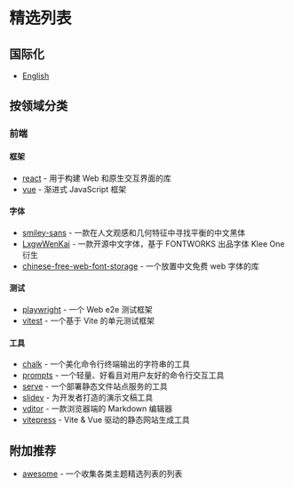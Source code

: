 # 精选列表

## 国际化

- [English](./README.md)

## 按领域分类

### 前端

#### 框架

- [react](https://github.com/facebook/react) - 用于构建 Web 和原生交互界面的库
- [vue](https://github.com/vuejs/core) - 渐进式 JavaScript 框架

#### 字体

- [smiley-sans](https://github.com/atelier-anchor/smiley-sans) - 一款在人文观感和几何特征中寻找平衡的中文黑体
- [LxgwWenKai](https://github.com/lxgw/LxgwWenKai) - 一款开源中文字体，基于 FONTWORKS 出品字体 Klee One 衍生
- [chinese-free-web-font-storage](https://github.com/KonghaYao/chinese-free-web-font-storage/tree/branch) - 一个放置中文免费 web 字体的库

#### 测试

- [playwright](https://github.com/microsoft/playwright) - 一个 Web e2e 测试框架
- [vitest](https://github.com/vitest-dev/vitest) - 一个基于 Vite 的单元测试框架

#### 工具

- [chalk](https://github.com/chalk/chalk.git) - 一个美化命令行终端输出的字符串的工具
- [prompts](https://github.com/terkelg/prompts.git) - 一个轻量、好看且对用户友好的命令行交互工具
- [serve](https://github.com/vercel/serve.git) - 一个部署静态文件站点服务的工具
- [slidev](https://github.com/slidevjs/slidev) - 为开发者打造的演示文稿工具
- [vditor](https://github.com/Vanessa219/vditor.git) - 一款浏览器端的 Markdown 编辑器
- [vitepress](https://github.com/vuejs/vitepress) - Vite & Vue 驱动的静态网站生成工具

## 附加推荐

- [awesome](https://github.com/sindresorhus/awesome) - 一个收集各类主题精选列表的列表
